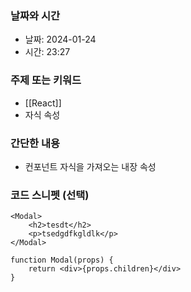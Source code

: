 ### 날짜와 시간

- 날짜: 2024-01-24
- 시간: 23:27

### 주제 또는 키워드
- [[React]]
- 자식 속성

### 간단한 내용
- 컨포넌트 자식을 가져오는 내장 속성

### 코드 스니펫 (선택)

```JSX
<Modal>
	<h2>tesdt</h2>
	<p>tsedgdfkgldlk</p>
</Modal>

function Modal(props) {
	return <div>{props.children}</div>
}
```

